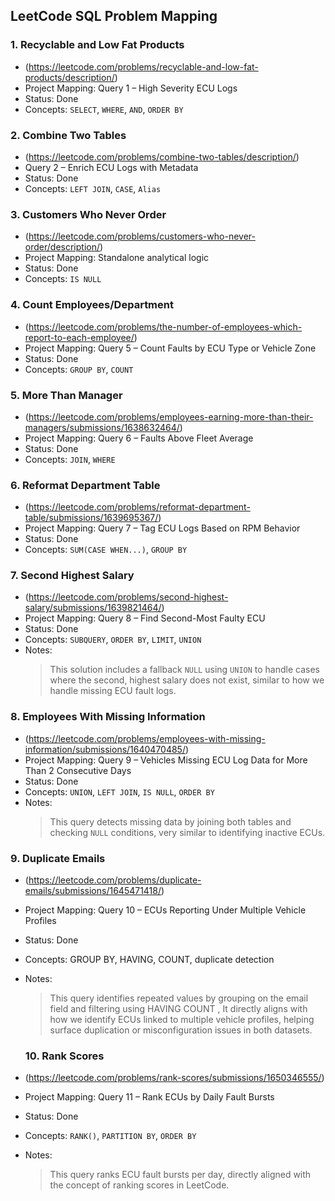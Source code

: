 ## LeetCode SQL Problem Mapping

### 1. Recyclable and Low Fat Products
- (https://leetcode.com/problems/recyclable-and-low-fat-products/description/)
- Project Mapping: Query 1 – High Severity ECU Logs
- Status: Done
- Concepts: `SELECT`, `WHERE`, `AND`, `ORDER BY`

### 2. Combine Two Tables
- (https://leetcode.com/problems/combine-two-tables/description/)
- Query 2 – Enrich ECU Logs with Metadata
- Status: Done
- Concepts: `LEFT JOIN`, `CASE`, `Alias`

### 3. Customers Who Never Order
- (https://leetcode.com/problems/customers-who-never-order/description/)
- Project Mapping: Standalone analytical logic
- Status: Done
- Concepts: `IS NULL`

### 4. Count Employees/Department
- (https://leetcode.com/problems/the-number-of-employees-which-report-to-each-employee/)
- Project Mapping: Query 5 – Count Faults by ECU Type or Vehicle Zone
- Status: Done
- Concepts: `GROUP BY`, `COUNT`

### 5. More Than Manager
- (https://leetcode.com/problems/employees-earning-more-than-their-managers/submissions/1638632464/)
- Project Mapping: Query 6 – Faults Above Fleet Average
- Status: Done
- Concepts: `JOIN`, `WHERE`

### 6. Reformat Department Table
- (https://leetcode.com/problems/reformat-department-table/submissions/1639695367/)
- Project Mapping: Query 7 – Tag ECU Logs Based on RPM Behavior
- Status: Done
- Concepts: `SUM(CASE WHEN...)`, `GROUP BY`

### 7. Second Highest Salary
- (https://leetcode.com/problems/second-highest-salary/submissions/1639821464/)
- Project Mapping: Query 8 – Find Second-Most Faulty ECU
- Status: Done
- Concepts: `SUBQUERY`, `ORDER BY`, `LIMIT`, `UNION`
- Notes:
  > This solution includes a fallback `NULL` using `UNION` to handle cases where the second, highest salary does not exist, similar to how we handle missing ECU fault logs.

### 8. Employees With Missing Information
- (https://leetcode.com/problems/employees-with-missing-information/submissions/1640470485/)
- Project Mapping: Query 9 – Vehicles Missing ECU Log Data for More Than 2 Consecutive Days
- Status: Done
- Concepts: `UNION`, `LEFT JOIN`, `IS NULL`, `ORDER BY`
- Notes:
  > This query detects missing data by joining both tables and checking `NULL` conditions, very similar to identifying inactive ECUs.

### 9. Duplicate Emails
- (https://leetcode.com/problems/duplicate-emails/submissions/1645471418/)
- Project Mapping: Query 10 – ECUs Reporting Under Multiple Vehicle Profiles
- Status: Done
- Concepts: GROUP BY, HAVING, COUNT, duplicate detection
- Notes:
  > This query identifies repeated values by grouping on the email field and filtering using HAVING COUNT , It directly aligns with how we identify ECUs linked to multiple vehicle profiles, helping surface duplication or misconfiguration issues in both datasets.

  ### 10. Rank Scores
- (https://leetcode.com/problems/rank-scores/submissions/1650346555/)
- Project Mapping: Query 11 – Rank ECUs by Daily Fault Bursts
- Status: Done
- Concepts: `RANK()`, `PARTITION BY`, `ORDER BY`
- Notes:
  > This query ranks ECU fault bursts per day, directly aligned with the concept of ranking scores in LeetCode.

